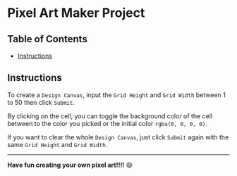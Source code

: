 # Pixel Art Maker Project

## Table of Contents

* [Instructions](#instructions)

## Instructions

To create a `Design Canvas`, input the `Grid Height` and `Grid Width` between 1 to 50 then click `Submit`.

By clicking on the cell, you can toggle the background color of the cell between to the color you picked or the initial color `rgba(0, 0, 0, 0)`.

If you want to clear the whole `Design Canvas`, just click `Submit` again with the same `Grid Height` and `Grid Width`.

---

**Have fun creating your own pixel art!!!!** :smile:
